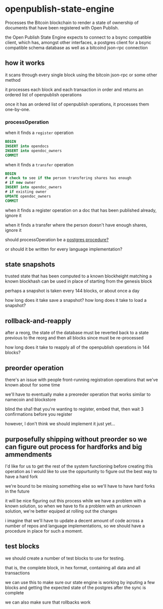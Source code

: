 # openpublish-state-engine
Processes the Bitcoin blockchain to render a state of ownership of documents that have been registered with Open Publish.

the Open Publish State Engine expects to connect to a bsync compatible client, which has, amongst other interfaces, a postgres client for a bsync compatible schema database as well as a bitcoind json-rpc connection

## how it works

it scans through every single block using the bitcoin json-rpc or some other method

it processes each block and each transaction in order and returns an ordered list of openpublish operations

once it has an ordered list of openpublish operations, it processes them one-by-one.

### processOperation

when it finds a ```register``` operation

```sql
BEGIN
INSERT into opendocs
INSERT into opendoc_owners
COMMIT
```
  
when it finds a ```transfer``` operation

```sql
BEGIN
# check to see if the person transfering shares has enough
# if new owner
INSERT into opendoc_owners
# if existing owner
UPDATE opendoc_owners
COMMIT
```
  
when it finds a register operation on a doc that has been published already, ignore it
  
when it finds a transfer where the person doesn't have enough shares, ignore it

should processOperation be a [postgres procedure?](http://www.postgresql.org/docs/9.3/static/plpgsql-trigger.html#PLPGSQL-TRIGGER-EXAMPLE)

or should it be written for every language implementation?
  
## state snapshots 

trusted state that has been computed to a known blockheight matching a known blockhash
can be used in place of starting from the genesis block

perhaps a snapshot is taken every 144 blocks, or about once a day

how long does it take save a snapshot? how long does it take to load a snapshot?

## rollback-and-reapply

after a reorg, the state of the database must be reverted back to a state previous to the reorg
and then all blocks since must be re-processed

how long does it take to reapply all of the openpublish operations in 144 blocks?

## preorder operation

there's an issue with people front-running registration operations that we've known about for some time

we'll have to eventually make a preoreder operation that works similar to namecoin and blockstore

blind the sha1 that you're wanting to register, embed that, then wait 3 confirmations before you register

however, I don't think we should implement it just yet...

## purposefully shipping without preorder so we can figure out process for hardforks and big ammendments

I'd like for us to get the rest of the system functioning before creating this operation as I would like to use the oppurtunity to figure out the best way to have a hard fork

we're bound to be missing something else so we'll have to have hard forks in the future

it will be nice figuring out this process while we have a problem with a known solution, so when we have to fix a problem with an unknown solution, we're better equiped at rolling out the changes

i imagine that we'll have to update a decent amount of code across a number of repos and language implementations, so we should have a procedure in place for such a moment.

## test blocks

we should create a number of test blocks to use for testing.

that is, the complete block, in hex format, containing all data and all transactions

we can use this to make sure our state engine is working by inputing a few blocks and getting the expected state of the postgres after the sync is complete

we can also make sure that rollbacks work
